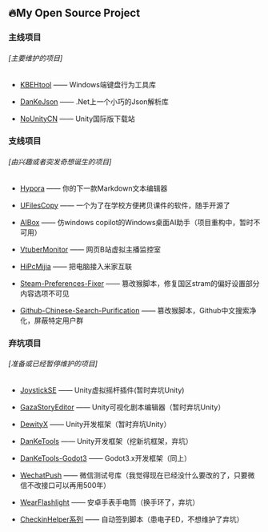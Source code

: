 ## 🔥My Open Source Project

### 主线项目

###### [主要维护的项目]
  
* [KBEHtool](https://github.com/DanKE123abc/KBEHtool) —— Windows端键盘行为工具库

* [DanKeJson](https://github.com/DanKE123abc/DanKeJson) —— .Net上一个小巧的Json解析库

* [NoUnityCN](https://github.com/DanKE123abc/NoUnityCN) —— Unity国际版下载站

### 支线项目

###### [由兴趣或者突发奇想诞生的项目]

* [Hypora](https://github.com/DanKE123abc/Hypora) —— 你的下一款Markdown文本编辑器

* [UFilesCopy](https://github.com/DanKE123abc/UFilesCopy) —— 一个为了在学校方便拷贝课件的软件，随手开源了

* [AIBox](https://github.com/DanKE123abc/AIBox) —— 仿windows copilot的Windows桌面AI助手（项目重构中，暂时不可用）

* [VtuberMonitor](https://github.com/DanKE123abc/VtuberMonitor) —— 网页B站虚拟主播监控室

* [HiPcMijia](https://github.com/DanKE123abc/HiPcMijia) —— 把电脑接入米家互联

* [Steam-Preferences-Fixer](https://github.com/DanKE123abc/Steam-Preferences-Fixer) —— 篡改猴脚本，修复国区stram的偏好设置部分内容选项不可见

* [Github-Chinese-Search-Purification](https://github.com/DanKE123abc/Github-Chinese-Search-Purification) —— 篡改猴脚本，Github中文搜索净化，屏蔽特定用户群

### 弃坑项目

###### [准备或已经暂停维护的项目]

* [JoystickSE](https://github.com/DanKE123abc/JoystickSE) —— Unity虚拟摇杆插件(暂时弃坑Unity)

* [GazaStoryEditor](https://github.com/DanKE123abc/GazaStoryEditor) —— Unity可视化剧本编辑器（暂时弃坑Unity）

* [DewityX](https://github.com/DanKE123abc/)  —— Unity开发框架（暂时弃坑Unity）

* [DanKeTools](https://github.com/DanKE123abc/DanKeTools) —— Unity开发框架（挖新坑框架，弃坑）

* [DanKeTools-Godot3](https://github.com/DanKE123abc/DanKeTools-Godot3) —— Godot3.x开发框架（同上）

* [WechatPush](https://github.com/DanKE123abc/WechatPush) —— 微信测试号库（我觉得现在已经没什么要改的了，只要微信不改接口可以再用500年）

* [WearFlashlight](https://github.com/DanKE123abc/WearFlashlight) —— 安卓手表手电筒（换手环了，弃坑）

* [CheckinHelper系列](https://github.com/stars/DanKE123abc/lists/checkinhelper) —— 自动签到脚本（患电子ED，不想维护了弃坑）


